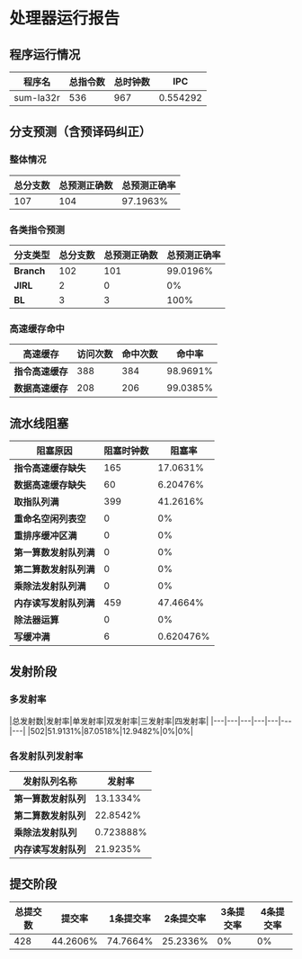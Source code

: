 # 处理器运行报告
## 程序运行情况
|程序名|总指令数|总时钟数|IPC|
|---|---|---|---|
|sum-la32r|536|967|0.554292|

## 分支预测（含预译码纠正）
### 整体情况
|总分支数|总预测正确数|总预测正确率|
|---|---|---|
|107|104|97.1963%|

### 各类指令预测
|分支类型|总分支数|总预测正确数|总预测正确率|
|---|---|---|---|
|**Branch**| 102 | 101 | 99.0196%|
|**JIRL**| 2 | 0 | 0%|
|**BL**| 3 | 3 | 100%|

### 高速缓存命中
|高速缓存|访问次数|命中次数|命中率|
|---|---|---|---|
|**指令高速缓存**| 388 | 384 | 98.9691%|
|**数据高速缓存**| 208 | 206 | 99.0385%|
## 流水线阻塞
|阻塞原因|阻塞时钟数|阻塞率|
|---|---|---|
|**指令高速缓存缺失**| 165 | 17.0631%|
|**数据高速缓存缺失**| 60 | 6.20476%|
|**取指队列满**| 399 | 41.2616%|
|**重命名空闲列表空**|0 | 0%|
|**重排序缓冲区满**|0 | 0%|
|**第一算数发射队列满**|0 | 0%|
|**第二算数发射队列满**|0 | 0%|
|**乘除法发射队列满**|0 | 0%|
|**内存读写发射队列满**|459 | 47.4664%|
|**除法器运算**|0 | 0%|
|**写缓冲满**|6 | 0.620476%|

## 发射阶段
### 多发射率
|总发射数|发射率|单发射率|双发射率|三发射率|四发射率|
|---|---|---|---|---|---|---|
|502|51.9131%|87.0518%|12.9482%|0%|0%|

### 各发射队列发射率
|发射队列名称|发射率|
|---|---|
|**第一算数发射队列**|13.1334%|
|**第二算数发射队列**|22.8542%|
|**乘除法发射队列**|0.723888%|
|**内存读写发射队列**|21.9235%|

## 提交阶段
|总提交数|提交率|1条提交率|2条提交率|3条提交率|4条提交率|
|---|---|---|---|---|---|
|428|44.2606%|74.7664%|25.2336%|0%|0%|
